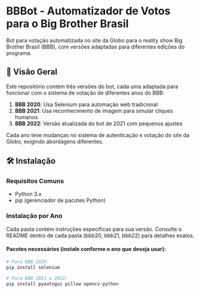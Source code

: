 # BBBot - Automatizador de Votos para o Big Brother Brasil

Bot para votação automatizada no site da Globo para o reality show Big Brother Brasil (BBB), com versões adaptadas para diferentes edições do programa.

## 📌 Visão Geral

Este repositório contém três versões do bot, cada uma adaptada para funcionar com o sistema de votação de diferentes anos do BBB:

1. **BBB 2020**: Usa Selenium para automação web tradicional
2. **BBB 2021**: Usa reconhecimento de imagem para simular cliques humanos
3. **BBB 2022**: Versão atualizada do bot de 2021 com pequenos ajustes

Cada ano teve mudanças no sistema de autenticação e votação do site da Globo, exigindo abordagens diferentes.

## 🛠 Instalação

### Requisitos Comuns
- Python 3.x
- pip (gerenciador de pacotes Python)

### Instalação por Ano

Cada pasta contém instruções específicas para sua versão. Consulte o README dentro de cada pasta (bbb20, bbb21, bbb22) para detalhes exatos.

#### Pacotes necessários (instale conforme o ano que deseja usar):
```bash
# Para BBB 2020:
pip install selenium

# Para BBB 2021 e 2022:
pip install pyautogui pillow opencv-python

